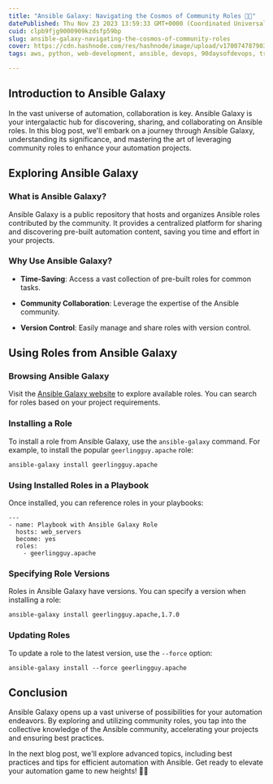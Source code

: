 ```yaml
---
title: "Ansible Galaxy: Navigating the Cosmos of Community Roles 🌌🚀"
datePublished: Thu Nov 23 2023 13:59:33 GMT+0000 (Coordinated Universal Time)
cuid: clpb9fjg9000909kzdsfp59bp
slug: ansible-galaxy-navigating-the-cosmos-of-community-roles
cover: https://cdn.hashnode.com/res/hashnode/image/upload/v1700747879033/ec71469f-42ea-47c2-bcf0-42fc9dedcc34.gif
tags: aws, python, web-development, ansible, devops, 90daysofdevops, trainwithshubham

---
```


## Introduction to Ansible Galaxy

In the vast universe of automation, collaboration is key. Ansible Galaxy is your intergalactic hub for discovering, sharing, and collaborating on Ansible roles. In this blog post, we'll embark on a journey through Ansible Galaxy, understanding its significance, and mastering the art of leveraging community roles to enhance your automation projects.

## Exploring Ansible Galaxy

### What is Ansible Galaxy?

Ansible Galaxy is a public repository that hosts and organizes Ansible roles contributed by the community. It provides a centralized platform for sharing and discovering pre-built automation content, saving you time and effort in your projects.

### Why Use Ansible Galaxy?

* **Time-Saving**: Access a vast collection of pre-built roles for common tasks.
    
* **Community Collaboration**: Leverage the expertise of the Ansible community.
    
* **Version Control**: Easily manage and share roles with version control.
    

## Using Roles from Ansible Galaxy

### Browsing Ansible Galaxy

Visit the [Ansible Galaxy website](https://galaxy.ansible.com/) to explore available roles. You can search for roles based on your project requirements.

### Installing a Role

To install a role from Ansible Galaxy, use the `ansible-galaxy` command. For example, to install the popular `geerlingguy.apache` role:

```plaintext
ansible-galaxy install geerlingguy.apache
```

### Using Installed Roles in a Playbook

Once installed, you can reference roles in your playbooks:

```plaintext
---
- name: Playbook with Ansible Galaxy Role
  hosts: web_servers
  become: yes
  roles:
    - geerlingguy.apache
```

### Specifying Role Versions

Roles in Ansible Galaxy have versions. You can specify a version when installing a role:

```plaintext
ansible-galaxy install geerlingguy.apache,1.7.0
```

### Updating Roles

To update a role to the latest version, use the `--force` option:

```plaintext
ansible-galaxy install --force geerlingguy.apache
```

## Conclusion

Ansible Galaxy opens up a vast universe of possibilities for your automation endeavors. By exploring and utilizing community roles, you tap into the collective knowledge of the Ansible community, accelerating your projects and ensuring best practices.

In the next blog post, we'll explore advanced topics, including best practices and tips for efficient automation with Ansible. Get ready to elevate your automation game to new heights! 🚀🌐